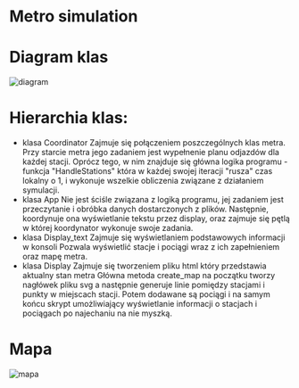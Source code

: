 # Metro simulation

# Diagram klas
![diagram](https://gitlab-stud.elka.pw.edu.pl/proi.22l-projekty/208.3-metro/-/blob/main/diagram.png)


# Hierarchia klas:

- klasa Coordinator
Zajmuje się połączeniem poszczególnych klas metra.
Przy starcie metra jego zadaniem jest wypełnenie planu odjazdów dla każdej stacji.
Oprócz tego, w nim znajduje się główna logika programu - funkcja "HandleStations" która w każdej swojej iteracji
"rusza" czas lokalny o 1, i wykonuje wszelkie obliczenia związane z działaniem symulacji.
- klasa App
Nie jest ściśle związana z logiką programu, jej zadaniem jest przeczytanie i obróbka danych dostarczonych z plików.
Następnie, koordynuje ona wyświetlanie tekstu przez display, oraz zajmuje się pętlą w której koordynator wykonuje swoje zadania.
- klasa Display_text
Zajmuje się wyświetlaniem podstawowych informacji w konsoli
Pozwala wyświetlić stacje i pociągi wraz z ich zapełnieniem oraz mapę metra.
- klasa Display
Zajmuje się tworzeniem pliku html który przedstawia aktualny stan metra
Główna metoda create_map na początku tworzy nagłówek pliku svg a następnie generuje linie pomiędzy stacjami i punkty w miejscach stacji.
Potem dodawane są pociągi i na samym końcu skrypt umożliwiający wyświetlanie informacji o stacjach i pociągach po najechaniu na nie myszką.

# Mapa
![mapa](https://gitlab-stud.elka.pw.edu.pl/proi.22l-projekty/208.3-metro/-/blob/main/mapa.png)